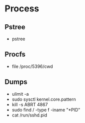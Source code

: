 # Process

## Pstree
- pstree

## Procfs
- file /proc/5396/cwd

## Dumps
- ulimit -a
- sudo sysctl kernel.core.pattern
- kill -s ABRT 4867
- sudo find / -type f -iname "\*PID"
- cat /run/sshd.pid
  
